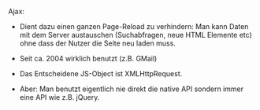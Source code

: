 Ajax:

- Dient dazu einen ganzen Page-Reload zu verhindern: Man kann Daten mit dem Server austauschen (Suchabfragen, neue HTML Elemente etc) ohne dass der Nutzer die Seite
neu laden muss.

- Seit ca. 2004 wirklich benutzt (z.B. GMail)

- Das Entscheidene JS-Object ist XMLHttpRequest.

- Aber: Man benutzt eigentlich nie direkt die native API sondern immer eine API wie z.B. jQuery.

